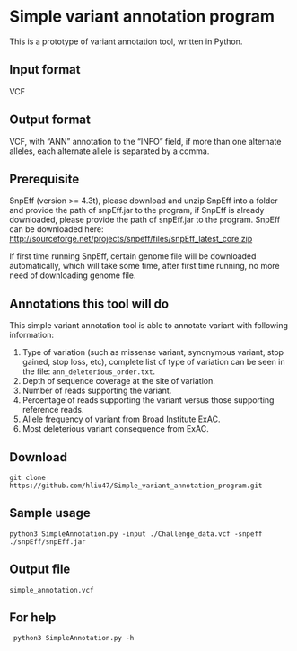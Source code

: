 # Simple variant annotation program

This is a prototype of variant annotation tool, written in Python.

## Input format
VCF

## Output format
VCF, with “ANN” annotation to the “INFO” field, if more than one alternate alleles, each alternate allele is separated by a comma.

## Prerequisite
SnpEff (version >= 4.3t), please download and unzip SnpEff into a folder and provide the path of snpEff.jar to the program, if SnpEff is already downloaded, please provide the path of snpEff.jar to the program. SnpEff can be downloaded here:
http://sourceforge.net/projects/snpeff/files/snpEff_latest_core.zip

If first time running SnpEff, certain genome file will be downloaded automatically, which will take some time, after first time running, no more need of downloading genome file. 

## Annotations this tool will do
This simple variant annotation tool is able to annotate variant with following information:
  1.	Type of variation (such as missense variant, synonymous variant, stop gained, stop loss, etc), complete list of type of variation can be seen in the file: ``ann_deleterious_order.txt``.
  2.	Depth of sequence coverage at the site of variation.
  3.	Number of reads supporting the variant.
  4.	Percentage of reads supporting the variant versus those supporting reference reads.
  5.	Allele frequency of variant from Broad Institute ExAC.
  6.	Most deleterious variant consequence from ExAC.

## Download
``git clone https://github.com/hliu47/Simple_variant_annotation_program.git``

## Sample usage
``python3 SimpleAnnotation.py -input ./Challenge_data.vcf -snpeff ./snpEff/snpEff.jar``

## Output file
``simple_annotation.vcf``

## For help
`` python3 SimpleAnnotation.py -h``
